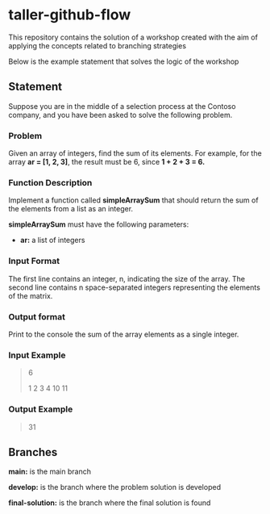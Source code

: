 # taller-github-flow

This repository contains the solution of a workshop created with the aim of applying the concepts related to branching strategies

Below is the example statement that solves the logic of the workshop

## Statement
Suppose you are in the middle of a selection process at the Contoso company, and you have been asked to solve the following problem.

### Problem
Given an array of integers, find the sum of its elements.
For example, for the array **ar = [1, 2, 3]**, the result must be 6,
since **1 + 2 + 3 = 6.**

### Function Description
Implement a function called **simpleArraySum** that should return the sum of the elements
from a list as an integer.

**simpleArraySum** must have the following parameters:
* **ar:** a list of integers

### Input Format
The first line contains an integer, n, indicating the size of the array.
The second line contains n space-separated integers representing the elements of the
matrix.

### Output format
Print to the console the sum of the array elements as a single integer.

### Input Example
> 6
> 
> 1 2 3 4 10 11

### Output Example
> 31


## Branches

**main:** is the main branch

**develop:** is the branch where the problem solution is developed

**final-solution:** is the branch where the final solution is found
